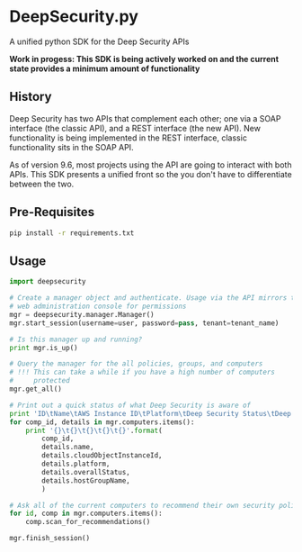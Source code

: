 # DeepSecurity.py

A unified python SDK for the Deep Security APIs

**Work in progess: This SDK is being actively worked on and the current state provides a minimum amount of functionality**

## History

Deep Security has two APIs that complement each other; one via a SOAP interface (the classic API), and a REST interface (the new API). New functionality is being implemented in the REST interface, classic functionality sits in the SOAP API.

As of version 9.6, most projects using the API are going to interact with both APIs. This SDK presents a unified front so the you don't have to differentiate between the two.

## Pre-Requisites

```bash
pip install -r requirements.txt
```

## Usage

```python
import deepsecurity

# Create a manager object and authenticate. Usage via the API mirrors the
# web administration console for permissions
mgr = deepsecurity.manager.Manager()
mgr.start_session(username=user, password=pass, tenant=tenant_name)

# Is this manager up and running?
print mgr.is_up()

# Query the manager for the all policies, groups, and computers
# !!! This can take a while if you have a high number of computers
#     protected
mgr.get_all()

# Print out a quick status of what Deep Security is aware of
print 'ID\tName\tAWS Instance ID\tPlatform\tDeep Security Status\tDeep Security Group'
for comp_id, details in mgr.computers.items():
	print '{}\t{}\t{}\t{}\t{}'.format(
		comp_id, 
		details.name, 
		details.cloudObjectInstanceId, 
		details.platform,
		details.overallStatus,
		details.hostGroupName,
		)

# Ask all of the current computers to recommend their own security policies
for id, comp in mgr.computers.items():
	comp.scan_for_recommendations()

mgr.finish_session()
```